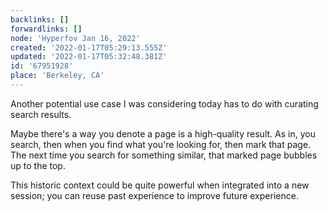 ```yaml
---
backlinks: []
forwardlinks: []
node: 'Hyperfov Jan 16, 2022'
created: '2022-01-17T05:29:13.555Z'
updated: '2022-01-17T05:32:48.381Z'
id: '67951928'
place: 'Berkeley, CA'
---
```

Another potential use case I was considering today has to do with curating search results. 

Maybe there's a way you denote a page is a high-quality result. As in, you search, then when you find what you're looking for, then mark that page. The next time you search for something similar, that marked page bubbles up to the top. 

This historic context could be quite powerful when integrated into a new session; you can reuse past experience to improve future experience. 
